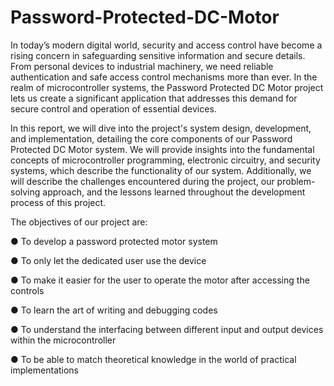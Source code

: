 # Password-Protected-DC-Motor
In today’s modern digital world, security and access control have become a rising concern in safeguarding sensitive information and secure details. From personal devices to industrial machinery, we need reliable authentication and safe access control mechanisms more than ever. In the realm of microcontroller systems, the Password Protected DC Motor project lets us create a significant application that addresses this demand for secure control and operation of essential devices. 

In this report, we will dive into the project's system design, development, and implementation, detailing the core components of our Password Protected DC Motor system. We will provide insights into the fundamental concepts of microcontroller programming, electronic circuitry, and security systems, which describe the functionality of our system. Additionally, we will describe the challenges encountered during the project, our problem-solving approach, and the lessons learned throughout the development process of this project. 

The objectives of our project are: 

● To develop a password protected motor system 

● To only let the dedicated user use the device 

● To make it easier for the user to operate the motor after accessing the controls 

● To learn the art of writing and debugging codes 

● To understand the interfacing between different input and output devices within the microcontroller 

● To be able to match theoretical knowledge in the world of practical implementations 
